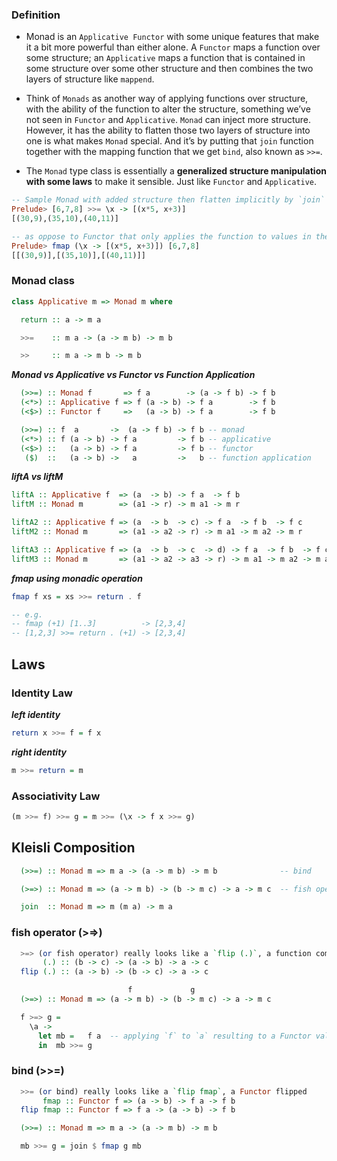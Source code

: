 ### Definition
 - Monad is an `Applicative Functor` with some unique features that make it a bit more powerful than
   either alone. A `Functor` maps a function over some structure; an `Applicative` maps a function
   that is contained in some structure over some other structure and then combines the two layers of
   structure like `mappend`.
   
 - Think of `Monads` as another way of applying functions over structure, with the ability of the function
   to alter the structure, something we’ve not seen in `Functor` and `Applicative`. `Monad` can inject more
   structure. However, it has the ability to flatten those two layers of structure into one is what
   makes `Monad` special. And it’s by putting that `join` function together with the mapping function
   that we get `bind`, also known as `>>=`.

 - The `Monad` type class is essentially a **generalized structure manipulation with some laws** to make
   it sensible. Just like `Functor` and `Applicative`.

```haskell
-- Sample Monad with added structure then flatten implicitly by `join`  
Prelude> [6,7,8] >>= \x -> [(x*5, x+3)]
[(30,9),(35,10),(40,11)]

-- as oppose to Functor that only applies the function to values in the structure while leaving the structure intact
Prelude> fmap (\x -> [(x*5, x+3)]) [6,7,8]
[[(30,9)],[(35,10)],[(40,11)]]
```

### Monad class
```haskell
class Applicative m => Monad m where

  return :: a -> m a

  >>=    :: m a -> (a -> m b) -> m b

  >>     :: m a -> m b -> m b
```

***Monad vs Applicative vs Functor vs Function Application***
```haskell
  (>>=) :: Monad f       => f a        -> (a -> f b) -> f b
  (<*>) :: Applicative f => f (a -> b) -> f a        -> f b
  (<$>) :: Functor f     =>   (a -> b) -> f a        -> f b

  (>>=) :: f  a       ->  (a -> f b) -> f b -- monad
  (<*>) :: f (a -> b) -> f a         -> f b -- applicative
  (<$>) ::   (a -> b) -> f a         -> f b -- functor
   ($)  ::   (a -> b) ->   a         ->   b -- function application
```

***liftA vs liftM***
```haskell
liftA :: Applicative f  => (a  -> b) -> f a  -> f b
liftM :: Monad m        => (a1 -> r) -> m a1 -> m r

liftA2 :: Applicative f => (a  -> b  -> c) -> f a  -> f b  -> f c
liftM2 :: Monad m       => (a1 -> a2 -> r) -> m a1 -> m a2 -> m r

liftA3 :: Applicative f => (a  -> b  -> c  -> d) -> f a  -> f b  -> f c  -> f d
liftM3 :: Monad m       => (a1 -> a2 -> a3 -> r) -> m a1 -> m a2 -> m a3 -> m r
```

***fmap using monadic operation***
```haskell
fmap f xs = xs >>= return . f

-- e.g.
-- fmap (+1) [1..3]          -> [2,3,4]
-- [1,2,3] >>= return . (+1) -> [2,3,4]
```

## Laws

### Identity Law

***left identity***
```haskell
return x >>= f = f x
```

***right identity***
```haskell
m >>= return = m
```

### Associativity Law

```haskell
(m >>= f) >>= g = m >>= (\x -> f x >>= g)
```

## Kleisli Composition
```haskell
  (>>=) :: Monad m => m a -> (a -> m b) -> m b              -- bind

  (>=>) :: Monad m => (a -> m b) -> (b -> m c) -> a -> m c  -- fish operator

  join  :: Monad m => m (m a) -> m a

```

### fish operator (>=>) ###
```haskell
  >=> (or fish operator) really looks like a `flip (.)`, a function composition flipped
       (.) :: (b -> c) -> (a -> b) -> a -> c
  flip (.) :: (a -> b) -> (b -> c) -> a -> c

                          f             g
  (>=>) :: Monad m => (a -> m b) -> (b -> m c) -> a -> m c

  f >=> g =
    \a ->
      let mb =   f a  -- applying `f` to `a` resulting to a Functor value `mb`
      in  mb >>= g
```

### bind (>>=) ###
```haskell
  >>= (or bind) really looks like a `flip fmap`, a Functor flipped
       fmap :: Functor f => (a -> b) -> f a -> f b
  flip fmap :: Functor f => f a -> (a -> b) -> f b

  (>>=) :: Monad m => m a -> (a -> m b) -> m b

  mb >>= g = join $ fmap g mb
```
